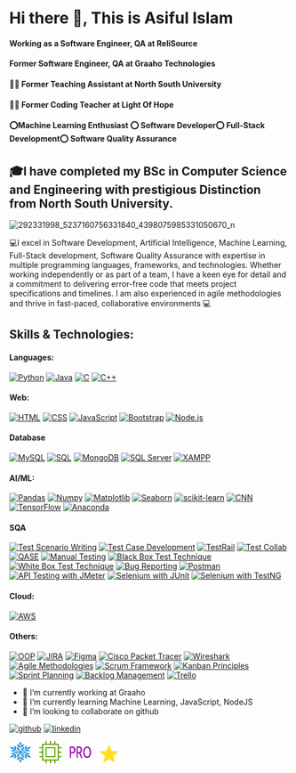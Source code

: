 # Hi there  👋, This is Asiful Islam
#### Working as a Software Engineer, QA at ReliSource
#### Former Software Engineer, QA at Graaho Technologies
#### 👨‍🏫 Former Teaching Assistant at North South University
#### 👨‍🏫 Former Coding Teacher at Light Of Hope

#### ⭕Machine Learning Enthusiast ⭕ Software Developer⭕ Full-Stack Development⭕ Software Quality Assurance
## 🎓I have completed my BSc in Computer Science and Engineering with prestigious Distinction from North South University.
![292331998_5237160756331840_4398075985331050670_n](https://github.com/sheikh-asiful-islam/sheikh-asiful-islam/assets/51376551/d158b5dc-6acf-4712-b5b2-51c254e9a2d6)




💻I excel in Software Development, Artificial Intelligence, Machine Learning, Full-Stack development, Software Quality Assurance with expertise in multiple programming languages, frameworks, and technologies. Whether working independently or as part of a team, I have a keen eye for detail and a commitment to delivering error-free code that meets project specifications and timelines. I am also experienced in agile methodologies and thrive in fast-paced, collaborative environments 💻



## Skills & Technologies:
#### Languages:
[![Python](https://img.shields.io/badge/Python-3776AB?style=for-the-badge&logo=python&logoColor=white)]()
[![Java](https://img.shields.io/badge/Java-007396?style=for-the-badge&logo=java&logoColor=white)]()
[![C](https://img.shields.io/badge/C-00599C?style=for-the-badge&logo=c&logoColor=white)]()
[![C++](https://img.shields.io/badge/C++-00599C?style=for-the-badge&logo=c%2B%2B&logoColor=white)]()
#### Web:
[![HTML](https://img.shields.io/badge/HTML-239120?style=for-the-badge&logo=html5&logoColor=white)]()
[![CSS](https://img.shields.io/badge/CSS-239120?style=for-the-badge&logo=css3&logoColor=white)]()
[![JavaScript](https://img.shields.io/badge/JavaScript-F7DF1E?style=for-the-badge&logo=javascript&logoColor=black)]()
[![Bootstrap](https://img.shields.io/badge/Bootstrap-563D7C?style=for-the-badge&logo=bootstrap&logoColor=white)]()
[![Node.js](https://img.shields.io/badge/Node.js-339933?style=for-the-badge&logo=node.js&logoColor=white)](https://nodejs.org/)

#### Database
[![MySQL](https://img.shields.io/badge/MySQL-4479A1?style=for-the-badge&logo=mysql&logoColor=white)]()
[![SQL](https://img.shields.io/badge/SQL-003B57?style=for-the-badge&logo=sql&logoColor=white)]()
[![MongoDB](https://img.shields.io/badge/MongoDB-47A248?style=for-the-badge&logo=mongodb&logoColor=white)]()
[![SQL Server](https://img.shields.io/badge/SQL_Server-CC2927?style=for-the-badge&logo=microsoft-sql-server&logoColor=white)]()
[![XAMPP](https://img.shields.io/badge/XAMPP-F37623?style=for-the-badge&logo=xampp&logoColor=white)]()


#### AI/ML:
[![Pandas](https://img.shields.io/badge/Pandas-150458?style=for-the-badge&logo=pandas&logoColor=white)]()
[![Numpy](https://img.shields.io/badge/Numpy-013243?style=for-the-badge&logo=numpy&logoColor=white)]()
[![Matplotlib](https://img.shields.io/badge/Matplotlib-3776AB?style=for-the-badge&logo=matplotlib&logoColor=white)]()
[![Seaborn](https://img.shields.io/badge/Seaborn-3776AB?style=for-the-badge&logo=seaborn&logoColor=white)]()
[![scikit-learn](https://img.shields.io/badge/scikit_learn-F7931E?style=for-the-badge&logo=scikit-learn&logoColor=white)]()
[![CNN](https://img.shields.io/badge/CNN-FF6F00?style=for-the-badge&logoColor=white)]()
[![TensorFlow](https://img.shields.io/badge/TensorFlow-FF6F00?style=for-the-badge&logo=tensorflow&logoColor=white)]()
[![Anaconda](https://img.shields.io/badge/Anaconda-44A833?style=for-the-badge&logo=anaconda&logoColor=white)]()
#### SQA
[![Test Scenario Writing](https://img.shields.io/badge/Test_Scenario_Writing-FF5733?style=for-the-badge)]()
[![Test Case Development](https://img.shields.io/badge/Test_Case_Development-FF5733?style=for-the-badge)]()
[![TestRail](https://img.shields.io/badge/TestRail-2FA4E7?style=for-the-badge)]()
[![Test Collab](https://img.shields.io/badge/Test_Collab-0096FF?style=for-the-badge)]()
[![QASE](https://img.shields.io/badge/QASE-0079BF?style=for-the-badge)]()
[![Manual Testing](https://img.shields.io/badge/Manual_Testing-FF5733?style=for-the-badge)]()
[![Black Box Test Technique](https://img.shields.io/badge/Black_Box_Test_Technique-000000?style=for-the-badge)]()
[![White Box Test Technique](https://img.shields.io/badge/White_Box_Test_Technique-000000?style=for-the-badge)]()
[![Bug Reporting](https://img.shields.io/badge/Bug_Reporting-FF0000?style=for-the-badge)]()
[![Postman](https://img.shields.io/badge/Postman-FF6C37?style=for-the-badge&logo=postman&logoColor=white)]()
[![API Testing with JMeter](https://img.shields.io/badge/API_Testing_with_JMeter-D24939?style=for-the-badge&logo=apache-jmeter&logoColor=white)]()
[![Selenium with JUnit](https://img.shields.io/badge/Selenium_with_JUnit-32CD32?style=for-the-badge&logo=selenium&logoColor=white)]()
[![Selenium with TestNG](https://img.shields.io/badge/Selenium_with_TestNG-32CD32?style=for-the-badge&logo=selenium&logoColor=white)]()



#### Cloud:
[![AWS](https://img.shields.io/badge/AWS-232F3E?style=for-the-badge&logo=amazon-aws&logoColor=white)]()

#### Others:
[![OOP](https://img.shields.io/badge/OOP-000000?style=for-the-badge&logo=python&logoColor=white)]()
[![JIRA](https://img.shields.io/badge/JIRA-0052CC?style=for-the-badge&logo=jira-software&logoColor=white)]()
[![Figma](https://img.shields.io/badge/Figma-F24E1E?style=for-the-badge&logo=figma&logoColor=white)]()
[![Cisco Packet Tracer](https://img.shields.io/badge/Cisco_Packet_Tracer-0078D7?style=for-the-badge&logo=cisco&logoColor=white)]()
[![Wireshark](https://img.shields.io/badge/Wireshark-1679A7?style=for-the-badge&logo=wireshark&logoColor=white)]()
[![Agile Methodologies](https://img.shields.io/badge/Agile_Methodologies-6DB33F?style=for-the-badge)]()
[![Scrum Framework](https://img.shields.io/badge/Scrum_Framework-6DB33F?style=for-the-badge)]()
[![Kanban Principles](https://img.shields.io/badge/Kanban_Principles-026E00?style=for-the-badge)]()
[![Sprint Planning](https://img.shields.io/badge/Sprint_Planning-026E00?style=for-the-badge)]()
[![Backlog Management](https://img.shields.io/badge/Backlog_Management-02569B?style=for-the-badge)]()
[![Trello](https://img.shields.io/badge/Trello-0079BF?style=for-the-badge&logo=trello&logoColor=white)]()




- 🔭 I’m currently working at Graaho
- 🌱 I’m currently learning Machine Learning, JavaScript, NodeJS
- 👯 I’m looking to collaborate on github




[<img src='https://cdn.jsdelivr.net/npm/simple-icons@3.0.1/icons/github.svg' alt='github' height='40'>](https://github.com/https://github.com/ABmaxplunck)  [<img src='https://cdn.jsdelivr.net/npm/simple-icons@3.0.1/icons/linkedin.svg' alt='linkedin' height='40'>](https://www.linkedin.com/in/https://www.linkedin.com/in/asiful-bijoy-64b55a183//)  

<a href='https://archiveprogram.github.com/'><img src='https://raw.githubusercontent.com/acervenky/animated-github-badges/master/assets/acbadge.gif' width='40' height='40'></a> <a href='https://docs.github.com/en/developers'><img src='https://raw.githubusercontent.com/acervenky/animated-github-badges/master/assets/devbadge.gif' width='40' height='40'></a> <a href='https://github.com/pricing'><img src='https://raw.githubusercontent.com/acervenky/animated-github-badges/master/assets/pro.gif' width='40' height='40'></a> <a href='https://stars.github.com/'><img src='https://raw.githubusercontent.com/acervenky/animated-github-badges/master/assets/starbadge.gif' width='35' height='35'></a> 



</div>
